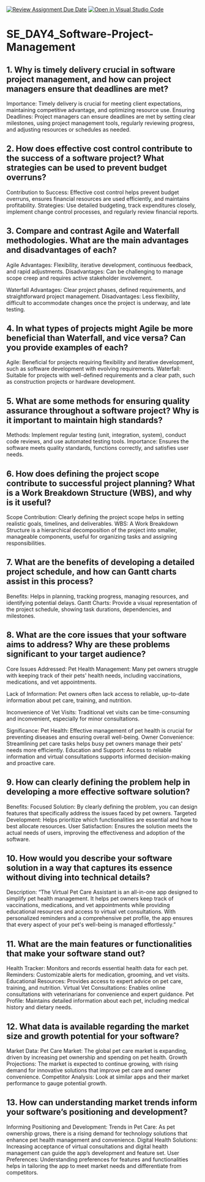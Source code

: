 [![Review Assignment Due Date](https://classroom.github.com/assets/deadline-readme-button-22041afd0340ce965d47ae6ef1cefeee28c7c493a6346c4f15d667ab976d596c.svg)](https://classroom.github.com/a/9pw6JKcu)
[![Open in Visual Studio Code](https://classroom.github.com/assets/open-in-vscode-2e0aaae1b6195c2367325f4f02e2d04e9abb55f0b24a779b69b11b9e10269abc.svg)](https://classroom.github.com/online_ide?assignment_repo_id=15711551&assignment_repo_type=AssignmentRepo)
# SE_DAY4_Software-Project-Management
## 1. Why is timely delivery crucial in software project management, and how can project managers ensure that deadlines are met?
Importance: Timely delivery is crucial for meeting client expectations, maintaining competitive advantage, and optimizing resource use.
Ensuring Deadlines: Project managers can ensure deadlines are met by setting clear milestones, using project management tools, regularly reviewing progress, and adjusting resources or schedules as needed.


## 2. How does effective cost control contribute to the success of a software project? What strategies can be used to prevent budget overruns?
Contribution to Success: Effective cost control helps prevent budget overruns, ensures financial resources are used efficiently, and maintains profitability.
Strategies: Use detailed budgeting, track expenditures closely, implement change control processes, and regularly review financial reports.

## 3. Compare and contrast Agile and Waterfall methodologies. What are the main advantages and disadvantages of each?

Agile
Advantages: Flexibility, iterative development, continuous feedback, and rapid adjustments.
Disadvantages: Can be challenging to manage scope creep and requires active stakeholder involvement.

Waterfall
Advantages: Clear project phases, defined requirements, and straightforward project management.
Disadvantages: Less flexibility, difficult to accommodate changes once the project is underway, and late testing.

## 4. In what types of projects might Agile be more beneficial than Waterfall, and vice versa? Can you provide examples of each?

Agile: Beneficial for projects requiring flexibility and iterative development, such as software development with evolving requirements.
Waterfall: Suitable for projects with well-defined requirements and a clear path, such as construction projects or hardware development.

## 5. What are some methods for ensuring quality assurance throughout a software project? Why is it important to maintain high standards?

Methods: Implement regular testing (unit, integration, system), conduct code reviews, and use automated testing tools.
Importance: Ensures the software meets quality standards, functions correctly, and satisfies user needs.

## 6. How does defining the project scope contribute to successful project planning? What is a Work Breakdown Structure (WBS), and why is it useful?

Scope Contribution: Clearly defining the project scope helps in setting realistic goals, timelines, and deliverables.
WBS: A Work Breakdown Structure is a hierarchical decomposition of the project into smaller, manageable components, useful for organizing tasks and assigning responsibilities.

## 7. What are the benefits of developing a detailed project schedule, and how can Gantt charts assist in this process?

Benefits: Helps in planning, tracking progress, managing resources, and identifying potential delays.
Gantt Charts: Provide a visual representation of the project schedule, showing task durations, dependencies, and milestones.

## 8. What are the core issues that your software aims to address? Why are these problems significant to your target audience?
Core Issues Addressed:
Pet Health Management: Many pet owners struggle with keeping track of their pets' health needs, including vaccinations, medications, and vet appointments.

Lack of Information: Pet owners often lack access to reliable, up-to-date information about pet care, training, and nutrition.

Inconvenience of Vet Visits: Traditional vet visits can be time-consuming and inconvenient, especially for minor consultations.

Significance:
Pet Health: Effective management of pet health is crucial for preventing diseases and ensuring overall well-being.
Owner Convenience: Streamlining pet care tasks helps busy pet owners manage their pets' needs more efficiently.
Education and Support: Access to reliable information and virtual consultations supports informed decision-making and proactive care.

## 9. How can clearly defining the problem help in developing a more effective software solution?
Benefits:
Focused Solution: By clearly defining the problem, you can design features that specifically address the issues faced by pet owners.
Targeted Development: Helps prioritize which functionalities are essential and how to best allocate resources.
User Satisfaction: Ensures the solution meets the actual needs of users, improving the effectiveness and adoption of the software.

## 10. How would you describe your software solution in a way that captures its essence without diving into technical details?

Description:
“The Virtual Pet Care Assistant is an all-in-one app designed to simplify pet health management. It helps pet owners keep track of vaccinations, medications, and vet appointments while providing educational resources and access to virtual vet consultations. With personalized reminders and a comprehensive pet profile, the app ensures that every aspect of your pet's well-being is managed effortlessly.”

## 11. What are the main features or functionalities that make your software stand out?

Health Tracker: Monitors and records essential health data for each pet.
Reminders: Customizable alerts for medication, grooming, and vet visits.
Educational Resources: Provides access to expert advice on pet care, training, and nutrition.
Virtual Vet Consultations: Enables online consultations with veterinarians for convenience and expert guidance.
Pet Profile: Maintains detailed information about each pet, including medical history and dietary needs.

## 12. What data is available regarding the market size and growth potential for your software?

Market Data:
Pet Care Market: The global pet care market is expanding, driven by increasing pet ownership and spending on pet health.
Growth Projections: The market is expected to continue growing, with rising demand for innovative solutions that improve pet care and owner convenience.
Competitor Analysis: Look at similar apps and their market performance to gauge potential growth.

## 13. How can understanding market trends inform your software’s positioning and development?
Informing Positioning and Development:
Trends in Pet Care: As pet ownership grows, there is a rising demand for technology solutions that enhance pet health management and convenience.
Digital Health Solutions: Increasing acceptance of virtual consultations and digital health management can guide the app’s development and feature set.
User Preferences: Understanding preferences for features and functionalities helps in tailoring the app to meet market needs and differentiate from competitors.
